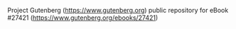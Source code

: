 Project Gutenberg (https://www.gutenberg.org) public repository for eBook #27421 (https://www.gutenberg.org/ebooks/27421)
